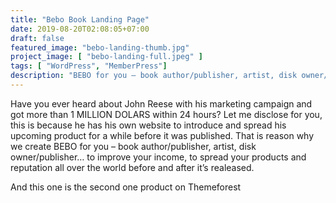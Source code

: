 ```yaml
---
title: "Bebo Book Landing Page"
date: 2019-08-20T02:08:05+07:00
draft: false
featured_image: "bebo-landing-thumb.jpg"
project_image: [ "bebo-landing-full.jpeg" ]
tags: [ "WordPress", "MemberPress"]
description: "BEBO for you – book author/publisher, artist, disk owner/publisher… to improve your income, to spread your products and reputation all over the world before and after it’s realeased."
---
```


Have you ever heard about John Reese with his marketing campaign and got more than 1 MILLION DOLARS within 24 hours? Let me disclose for you, this is because he has his own website to introduce and spread his upcoming product for a while before it was published. That is reason why we create BEBO for you – book author/publisher, artist, disk owner/publisher… to improve your income, to spread your products and reputation all over the world before and after it’s realeased.

And this one is the second one product on Themeforest